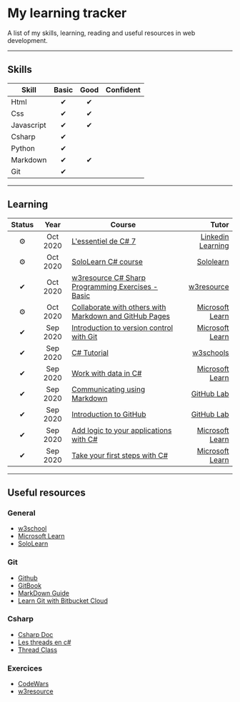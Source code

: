 # My learning tracker

A list of my skills, learning, reading and useful resources in web development.

***

## Skills

Skill | Basic | Good | Confident
--- | :---: | :---: | :---:
Html | ✔ | ✔ | |
Css | ✔ | ✔ | |
Javascript | ✔ | ✔ | |
Csharp | ✔ | | |
Python | ✔ | | |
Markdown | ✔ | ✔ | |
Git | ✔ | | |

***

## Learning

Status | Year | Course | Tutor
:---: | :---: | --- | ---:
⚙| Oct 2020 | [L'essentiel de C# 7](https://www.linkedin.com/learning/l-essentiel-de-c-sharp-7-2?originalSubdomain=fr) | [Linkedin Learning](https://www.linkedin.com/learning/)
⚙| Oct 2020 | [SoloLearn C# course](https://www.sololearn.com/Course/CSharp/) | [Sololearn](https://www.sololearn.com/)
✔| Oct 2020 | [w3resource C# Sharp Programming Exercises - Basic](https://www.w3resource.com/csharp-exercises/) | [w3resource](https://www.w3resource.com/)
⚙| Oct 2020 | [Collaborate with others with Markdown and GitHub Pages](https://docs.microsoft.com/en-us/learn/paths/collaborate-markdown-github-pages/) | [Microsoft Learn](https://docs.microsoft.com/en-us/learn/)
✔| Sep 2020 | [Introduction to version control with Git](https://docs.microsoft.com/fr-fr/learn/paths/intro-to-vc-git/) | [Microsoft Learn](https://docs.microsoft.com/en-us/learn/)
✔| Sep 2020 | [C# Tutorial](https://www.w3schools.com/cs/default.asp) | [w3schools](https://www.w3schools.com)
✔| Sep 2020 | [Work with data in C#](https://docs.microsoft.com/en-us/learn/paths/csharp-data/) | [Microsoft Learn](https://docs.microsoft.com/en-us/learn/)
✔| Sep 2020 | [Communicating using Markdown](https://lab.github.com/githubtraining/communicating-using-markdown) | [GitHub Lab](https://lab.github.com/)
✔| Sep 2020 | [Introduction to GitHub](https://lab.github.com/githubtraining/introduction-to-github) | [GitHub Lab](https://lab.github.com/)
✔| Sep 2020 | [Add logic to your applications with C#](https://docs.microsoft.com/en-us/learn/paths/csharp-logic/) | [Microsoft Learn](https://docs.microsoft.com/en-us/learn/)
✔| Sep 2020 | [Take your first steps with C#](https://docs.microsoft.com/en-us/learn/paths/csharp-first-steps/) | [Microsoft Learn](https://docs.microsoft.com/en-us/learn/)

<!--
## Projects
-->

***

## Useful resources

### General

* [w3school](https://www.w3schools.com)
* [Microsoft Learn](https://docs.microsoft.com/en-us/learn/)
* [SoloLearn](https://www.sololearn.com/)

### Git

* [Github](https://guides.github.com/)
* [GitBook](https://git-scm.com/book/en/v2)
* [MarkDown Guide](https://www.markdownguide.org/basic-syntax)
* [Learn Git with Bitbucket Cloud](https://www.atlassian.com/git/tutorials/learn-git-with-bitbucket-cloud)

### Csharp

* [Csharp Doc](https://docs.microsoft.com/en-us/)
* [Les threads en c#](https://emerica.developpez.com/csharp/threads/)
* [Thread Class](https://docs.microsoft.com/fr-fr/dotnet/api/system.threading.thread?view=netcore-3.1)

### Exercices

* [CodeWars](https://www.codewars.com/)
* [w3resource](https://www.w3resource.com/)

